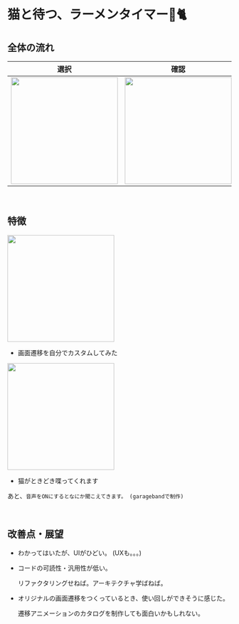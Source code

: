 # 猫と待つ、ラーメンタイマー🍜🐈

## 全体の流れ

|選択|確認|待ち|
|---|---|---|
<img width="240" src="https://user-images.githubusercontent.com/45383028/73138217-a3318580-40a3-11ea-99f9-8cec2cf76f74.jpg">|<img width="240" src="https://user-images.githubusercontent.com/45383028/73138231-c1978100-40a3-11ea-837a-7f5fddad640d.jpg">|<img width="240" src="https://user-images.githubusercontent.com/45383028/73138234-d83dd800-40a3-11ea-9776-2816084f2d3b.jpg">

<br>

## 特徴

<img width="240" src="https://user-images.githubusercontent.com/45383028/73138600-d544e680-40a7-11ea-9480-34fca8a45604.gif">

- 画面遷移を自分でカスタムしてみた

<img width="240" src="https://user-images.githubusercontent.com/45383028/73138705-243f4b80-40a9-11ea-93b7-6a873f6e3ea5.PNG">

- 猫がときどき喋ってくれます

あと、`音声をONにするとなにか聞こえてきます。 (garagebandで制作)`

<br>

## 改善点・展望

- わかってはいたが、UIがひどい。 (UXも。。。)
- コードの可読性・汎用性が低い。

  リファクタリングせねば。アーキテクチャ学ばねば。
- オリジナルの画面遷移をつくっているとき、使い回しができそうに感じた。

  遷移アニメーションのカタログを制作しても面白いかもしれない。
